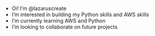 - Oi! I’m @lazaruscreate
- I’m interested in building my Python skills and AWS skills
- I’m currently learning AWS and Python
- I’m looking to collaborate on future projects


<!---
lazaruscreate/lazaruscreate is a ✨ special ✨ repository because its `README.md` (this file) appears on your GitHub profile.
You can click the Preview link to take a look at your changes.
--->
